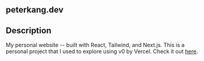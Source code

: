 ## peterkang.dev

## Description
My personal website -- built with React, Tailwind, and Next.js. This is a personal project that I used to explore using v0 by Vercel. Check it out [here](https://peterkangdev.vercel.app/).
